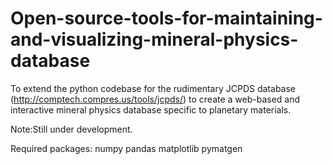 # Open-source-tools-for-maintaining-and-visualizing-mineral-physics-database
To extend the python codebase for the rudimentary JCPDS database (http://comptech.compres.us/tools/jcpds/) to create a web-based and interactive mineral physics database specific to planetary materials.

Note:Still under development.

Required packages:
numpy
pandas
matplotlib
pymatgen
